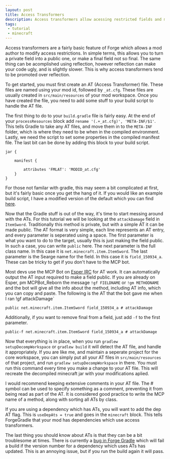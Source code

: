 ```yaml
---
layout: post
title: Access Transformers
description: Access transformers allow acessing restricted fields and methods without reflection.
tags:
 - tutorial
 - minecraft
---
```


Access transformers are a fairly basic feature of Forge which allows a mod author to modify access restrictions. In simple terms, this allows you to turn a private field into a public one, or make a final field not so final. The same thing can be acomplished using reflection, however reflection can make your code ugly, and is slightly slower. This is why access transformers tend to be promoted over reflection.

To get started, you must first create an AT (Access Transformer) file. These files are named using your mod id, followed by `_at.cfg`. These files are usually created in `src/main/resources` of your mod workspace. Once you have created the file, you need to add some stuff to your build script to handle the AT file. 

The first thing to do to your `build.gradle` file is fairly easy. At the end of your `processResources` block add `rename '(.+_at.cfg)', 'META-INF/$1'`. This tells Gradle to take any AT files, and move them in to the `META-INF` folder, which is where they need to be when in the compiled environment. Lastly, we need the script to set some properties in the compiled manifest file. The last bit can be done by adding this block to your build script.

```
jar {

	manifest {
	
	    attributes 'FMLAT': 'MODID_at.cfg'
	}
}
```

For those not familar with gradle, this may seem a bit complicated at first, but it's fairly basic once you get the hang of it. If you would like an example build script, I have a modified version of the default which you can find [here](https://gist.githubusercontent.com/darkhax/e0db68585c6f72de23939e8bf69caa99/raw/8734e3c08ad7360b5011193f659aa9f3e63caff2/build.gradle).

Now that the Gradle stuff is out of the way, it's time to start messing around with the ATs. For this tutorial we will be looking at the `attackDamage` field in `ItemSword`. Traditionally this method is private, but with a simple AT it can be made public. The AT format is very simple, each line represents an AT entry, and every parameter is seperated using a space. The first parameter is what you want to do to the target, usually this is just making the field public. In such a case, you can write `public` here. The next parameter is the full class name. In this case it is `net.minecraft.item.ItemSword`. The last parameter is the Searge name for the field. In this case it is `field_150934_a`. These can be tricky to get if you don't have to the MCP bot. 

Most devs use the MCP Bot on [Esper IRC](https://esper.net/) for AT work. It can automatically output the AT input required to make a field public. If you are already on Esper, pm MCPBot_Reborn the message `!gf FIELDNAME` or `!gm METHODNAME` and the bot will give all the info about the method, including AT info, which you can copy and paste. The following is the AT that the bot gave me when I ran !gf attackDamage`

```
public net.minecraft.item.ItemSword field_150934_a # attackDamage
```

Additionally, if you want to remove final from a field, just add `-f` to the first parameter. 

```
public-f net.minecraft.item.ItemSword field_150934_a # attackDamage
```

Now that everything is in place, when you run `gradlew setupDecompWorkspace` or `gradlew build` it will detect the AT file, and handle it appropriately. If you are like me, and maintain a seperate project for the core workspace, you can simply put all your AT files in `src/main/resources` of that project, and run `gradlew setupDecompWorkspace` in there. You must run this command every time you make a change to your AT file. This will recreate the decompiled minecraft jar with your modifications aplied. 

I would recommend keeping extensive comments in your AT file. The # symbol can be used to specify something as a comment, preventing it from being read as part of the AT. It is considered good practice to write the MCP name of a method, along with sorting all ATs by class. 

If you are using a dependency which has ATs, you will want to add the dep AT flag. This is `useDepAts = true` and goes in the `minecraft` block. This tells ForgeGradle that your mod has dependencies which use access transformers.

The last thing you should know about ATs is that they can be a bit troublesome at times. There is currently a [bug in Forge Gradle](https://github.com/MinecraftForge/ForgeGradle/issues/312) which will fail a build if the version number for a dependency which uses ATs has updated. This is an annoying issue, but if you run the build again it will pass. 
